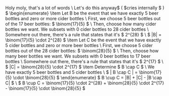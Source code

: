 Holy moly, that's a lot of words \\
Let's do this anyway$ ( $cries internally $ ) $
\begin{enumerate}
	\item Let B be the event that we have exactly 5 beer bottles and zero or more cider bottles \\
	      First, we choose 5 beer bottles out of the 17 beer bottles: $ \binom{17}{5} $ \\
	      Then, choose how many cider bottles we want. We subsets with 0 cider bottles to 28 cider bottles \\
	      Somewhere out there, there's a rule that states that it's $ 2^{28} $ \\
	      $ |B| = \binom{17}{5} \cdot 2^{28} $
	\item Let C be the event that we have exactly 5 cider bottles and zero or more beer bottles \\
	      First, we choose 5 cider bottles out of the 28 cider bottles: $ \binom{28}{5} $ \\
	      Then, choose how many beer bottles we want. We subsets with 0 beer bottles to 17 beer bottles \\
	      Somewhere out there, there's a rule that states that it's $ 2^{17} $ \\
	      $ |C| = \binom{28}{5} \cdot 2^{17} $
	\item Determine $ B \cap C $ \\
	      We have exactly 5 beer bottles and 5 cider bottles \\
	      $ | B \cap C | = \binom{17}{5} \cdot \binom{28}{5} $
\end{enumerate}
$ B \cup C = |B| + |C| - |B \cap C| $ \\
$ B \cup C = \binom{17}{5} \cdot 2^{28} + \binom{28}{5} \cdot 2^{17} - \binom{17}{5} \cdot \binom{28}{5} $

